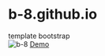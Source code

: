 # b-8.github.io
template bootstrap  
![b-8](https://user-images.githubusercontent.com/50755376/161377869-c0d7f15d-c3d9-4b4e-9e94-f33f91b0439b.png)
[Demo](https://belaekaputri.github.io/b-8.github.io/)
